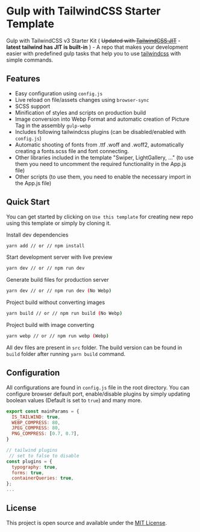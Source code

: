 # Gulp with TailwindCSS Starter Template

Gulp with TailwindCSS v3 Starter Kit ( ~~Updated with [TailwindCSS JIT](https://github.com/tailwindlabs/tailwindcss-jit)~~ - **latest tailwind has JIT is built-in** ) - A repo that makes your development easier with predefined gulp tasks that help you to use [tailwindcss](https://github.com/tailwindcss/tailwindcss) with simple commands.

## Features

- Easy configuration using `config.js`
- Live reload on file/assets changes using `browser-sync`
- SCSS support
- Minification of styles and scripts on production build
- Image conversion into Webp Format and automatic creation of Picture Tag in the assembly `gulp-webp`
- Includes following tailwindcss plugins (can be disabled/enabled with `config.js`)
- Automatic shooting of fonts from .ttf .woff and .woff2, automatically creating a fonts.scss file and font connecting.
- Other libraries included in the template "Swiper, LightGallery, ..." (to use them you need to uncomment the required functionality in the App.js file)
- Other scripts (to use them, you need to enable the necessary import in the App.js file)


## Quick Start

You can get started by clicking on `Use this template` for creating new repo using this template or simply by cloning it.

Install dev dependencies

```sh
yarn add // or // npm install
```

Start development server with live preview

```sh
yarn dev // or // npm run dev
```

Generate build files for production server

```sh
yarn dev // or // npm run dev (No Webp)
```

Project build without converting images 

```sh
yarn build // or // npm run build (No Webp)
```

Project build with image converting

```sh
yarn webp // or // npm run webp (Webp)
```

All dev files are present in `src` folder. The build version can be found in `build` folder after running `yarn build` command.

## Configuration

All configurations are found in `config.js` file in the root directory. You can configure browser default port, enable/disable plugins by simply updating boolean values (Default is set to `true`) and many more.

```js
export const mainParams = {
  IS_TAILWIND: true,
  WEBP_COMPRESS: 80,
  JPEG_COMPRESS: 80,
  PNG_COMPRESS: [0.7, 0.7],
}

// tailwind plugins
 // set to false to disable
const plugins = {
  typography: true,
  forms: true,
  containerQueries: true,
};
...
```

## License

This project is open source and available under the [MIT License](LICENSE).
